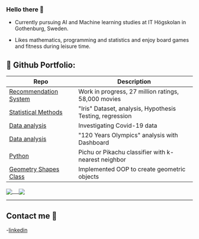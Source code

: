 ### Hello there 👋

* Currently pursuing AI and Machine learning studies at IT Högskolan in Gothenburg, Sweden.

* Likes mathematics, programming and statistics and enjoy board games and fitness during leisure time.

## :briefcase: Github Portfolio:

| Repo                           | Description                                                   |
| ------------------------------ | --------------------------------------------------------------|
| [Recommendation System][kag]   | Work in progress, 27 million ratings, 58,000 movies           |
| [Statistical Methods][cd]      | "Iris" Dataset, analysis, Hypothesis Testing, regression      |
| [Data analysis][ml]            | Investigating Covid-19 data                                   |
| [Data analysis][pe]            | "120 Years Olympics" analysis with Dashboard                  |
| [Python][gc]         | Pichu or Pikachu classifier with k-nearest neighbor           |
| [Geometry Shapes Class][aoc]   | Implemented OOP to create geometric objects                   |


[kag]: https://github.com/JoelOscarsson/Machine-Learning/tree/main/Projects
[cd]: https://github.com/JoelOscarsson/Statistics/blob/main/Projekt.ipynb
[ml]: https://github.com/JoelOscarsson/Databehandling-JoelOscarsson/blob/main/Laboration-1/Labb_1.ipynb
[pe]: https://github.com/JoelOscarsson/GroupProjectOS-Databehandling
[gc]: https://github.com/JoelOscarsson/PythonSchool/blob/main/Labb-2/Labb2.ipynb
[aoc]: https://github.com/JoelOscarsson/PythonSchool/tree/main/Labb-3/Shape



<a href="https://github.com/anuraghazra/github-readme-stats">
  <img align="center" src="https://github-readme-stats.vercel.app/api?username=JoelOscarsson&show_icons=true&count_private=true&include_all_commits=true&hide=issues&text_color=718096&bg_color=ffffff00&hide_border=true&hide_title=true" /> 
</a>
<a href="https://github.com/anuraghazra/github-readme-stats">
  <img align="center" src="https://github-readme-stats.vercel.app/api/top-langs/?username=JoelOscarsson&text_color=718096&bg_color=ffffff00&hide_border=true&hide_title=true&langs_count=3" />
</a>


---
## Contact me :iphone:

-[linkedin]

[linkedin]: https://www.linkedin.com/in/JoelOscarsson
